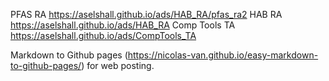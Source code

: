 PFAS RA https://aselshall.github.io/ads/HAB_RA/pfas_ra2
HAB RA https://aselshall.github.io/ads/HAB_RA
Comp Tools TA https://aselshall.github.io/ads/CompTools_TA

Markdown to Github pages (https://nicolas-van.github.io/easy-markdown-to-github-pages/) for web posting.

